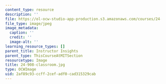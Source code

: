 ```yaml
---
content_type: resource
description: ''
file: https://ol-ocw-studio-app-production.s3.amazonaws.com/courses/24-908-creole-language-and-caribbean-identities-spring-2017/2af89c93ccff2cefadf0cad315329cab_24-908-classroom.jpg
file_type: image/jpeg
image_metadata:
  caption: ''
  credit: ''
  image-alt: ''
learning_resource_types: []
parent_title: Instructor Insights
parent_type: ThisCourseAtMITSection
resourcetype: Image
title: 24-908-classroom.jpg
type: OCWImage
uid: 2af89c93-ccff-2cef-adf0-cad315329cab
---
```

